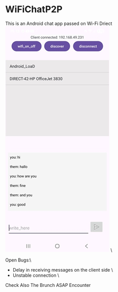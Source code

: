 # WiFiChatP2P
This is an Android chat app passed on Wi-Fi Driect \
![Screen shot](images/Screenshot_WiFiChatP2P.jpg) \

Open Bugs:\

- Delay in receiving messages on the client side \
- Unstable connection \

Check Also The Brunch ASAP Encounter